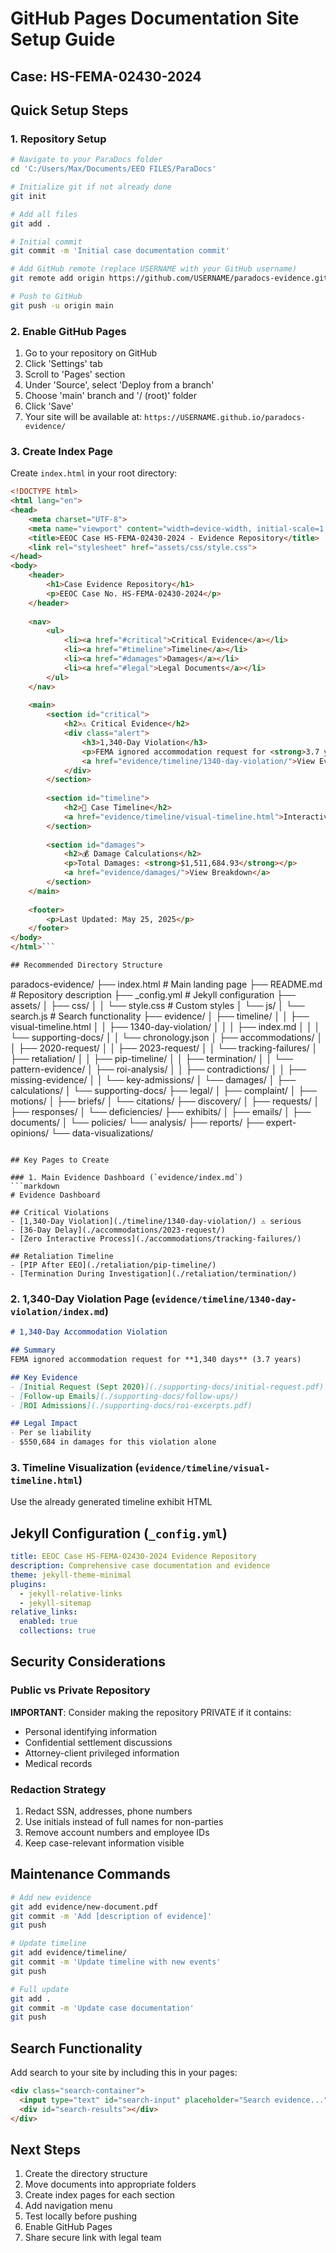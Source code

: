# GitHub Pages Documentation Site Setup Guide
## Case: HS-FEMA-02430-2024

## Quick Setup Steps

### 1. Repository Setup
```bash
# Navigate to your ParaDocs folder
cd 'C:/Users/Max/Documents/EEO FILES/ParaDocs'

# Initialize git if not already done
git init

# Add all files
git add .

# Initial commit
git commit -m 'Initial case documentation commit'

# Add GitHub remote (replace USERNAME with your GitHub username)
git remote add origin https://github.com/USERNAME/paradocs-evidence.git

# Push to GitHub
git push -u origin main
```

### 2. Enable GitHub Pages
1. Go to your repository on GitHub
2. Click 'Settings' tab
3. Scroll to 'Pages' section
4. Under 'Source', select 'Deploy from a branch'
5. Choose 'main' branch and '/ (root)' folder
6. Click 'Save'
7. Your site will be available at: `https://USERNAME.github.io/paradocs-evidence/`

### 3. Create Index Page
Create `index.html` in your root directory:

```html
<!DOCTYPE html>
<html lang="en">
<head>
    <meta charset="UTF-8">
    <meta name="viewport" content="width=device-width, initial-scale=1.0">
    <title>EEOC Case HS-FEMA-02430-2024 - Evidence Repository</title>
    <link rel="stylesheet" href="assets/css/style.css">
</head>
<body>
    <header>
        <h1>Case Evidence Repository</h1>
        <p>EEOC Case No. HS-FEMA-02430-2024</p>
    </header>
    
    <nav>
        <ul>
            <li><a href="#critical">Critical Evidence</a></li>
            <li><a href="#timeline">Timeline</a></li>
            <li><a href="#damages">Damages</a></li>
            <li><a href="#legal">Legal Documents</a></li>
        </ul>
    </nav>
    
    <main>
        <section id="critical">
            <h2>⚠️ Critical Evidence</h2>
            <div class="alert">
                <h3>1,340-Day Violation</h3>
                <p>FEMA ignored accommodation request for <strong>3.7 years</strong></p>
                <a href="evidence/timeline/1340-day-violation/">View Evidence</a>
            </div>
        </section>
        
        <section id="timeline">
            <h2>📅 Case Timeline</h2>
            <a href="evidence/timeline/visual-timeline.html">Interactive Timeline</a>
        </section>
        
        <section id="damages">
            <h2>💰 Damage Calculations</h2>
            <p>Total Damages: <strong>$1,511,684.93</strong></p>
            <a href="evidence/damages/">View Breakdown</a>
        </section>
    </main>
    
    <footer>
        <p>Last Updated: May 25, 2025</p>
    </footer>
</body>
</html>```

## Recommended Directory Structure

```
paradocs-evidence/
├── index.html                    # Main landing page
├── README.md                     # Repository description
├── _config.yml                   # Jekyll configuration
├── assets/
│   ├── css/
│   │   └── style.css            # Custom styles
│   └── js/
│       └── search.js            # Search functionality
├── evidence/
│   ├── timeline/
│   │   ├── visual-timeline.html
│   │   ├── 1340-day-violation/
│   │   │   ├── index.md
│   │   │   └── supporting-docs/
│   │   └── chronology.json
│   ├── accommodations/
│   │   ├── 2020-request/
│   │   ├── 2023-request/
│   │   └── tracking-failures/
│   ├── retaliation/
│   │   ├── pip-timeline/
│   │   ├── termination/
│   │   └── pattern-evidence/
│   ├── roi-analysis/
│   │   ├── contradictions/
│   │   ├── missing-evidence/
│   │   └── key-admissions/
│   └── damages/
│       ├── calculations/
│       └── supporting-docs/
├── legal/
│   ├── complaint/
│   ├── motions/
│   ├── briefs/
│   └── citations/
├── discovery/
│   ├── requests/
│   ├── responses/
│   └── deficiencies/
├── exhibits/
│   ├── emails/
│   ├── documents/
│   └── policies/
└── analysis/
    ├── reports/
    ├── expert-opinions/
    └── data-visualizations/
```

## Key Pages to Create

### 1. Main Evidence Dashboard (`evidence/index.md`)
```markdown
# Evidence Dashboard

## Critical Violations
- [1,340-Day Violation](./timeline/1340-day-violation/) ⚠️ serious
- [36-Day Delay](./accommodations/2023-request/)
- [Zero Interactive Process](./accommodations/tracking-failures/)

## Retaliation Timeline
- [PIP After EEO](./retaliation/pip-timeline/)
- [Termination During Investigation](./retaliation/termination/)
```

### 2. 1,340-Day Violation Page (`evidence/timeline/1340-day-violation/index.md`)
```markdown
# 1,340-Day Accommodation Violation

## Summary
FEMA ignored accommodation request for **1,340 days** (3.7 years)

## Key Evidence
- [Initial Request (Sept 2020)](./supporting-docs/initial-request.pdf)
- [Follow-up Emails](./supporting-docs/follow-ups/)
- [ROI Admissions](./supporting-docs/roi-excerpts.pdf)

## Legal Impact
- Per se liability
- $550,684 in damages for this violation alone
```

### 3. Timeline Visualization (`evidence/timeline/visual-timeline.html`)
Use the already generated timeline exhibit HTML

## Jekyll Configuration (`_config.yml`)
```yaml
title: EEOC Case HS-FEMA-02430-2024 Evidence Repository
description: Comprehensive case documentation and evidence
theme: jekyll-theme-minimal
plugins:
  - jekyll-relative-links
  - jekyll-sitemap
relative_links:
  enabled: true
  collections: true
```

## Security Considerations

### Public vs Private Repository
**IMPORTANT**: Consider making the repository PRIVATE if it contains:
- Personal identifying information
- Confidential settlement discussions
- Attorney-client privileged information
- Medical records

### Redaction Strategy
1. Redact SSN, addresses, phone numbers
2. Use initials instead of full names for non-parties
3. Remove account numbers and employee IDs
4. Keep case-relevant information visible

## Maintenance Commands

```bash
# Add new evidence
git add evidence/new-document.pdf
git commit -m 'Add [description of evidence]'
git push

# Update timeline
git add evidence/timeline/
git commit -m 'Update timeline with new events'
git push

# Full update
git add .
git commit -m 'Update case documentation'
git push
```

## Search Functionality
Add search to your site by including this in your pages:

```html
<div class="search-container">
  <input type="text" id="search-input" placeholder="Search evidence...">
  <div id="search-results"></div>
</div>
```

## Next Steps
1. Create the directory structure
2. Move documents into appropriate folders
3. Create index pages for each section
4. Add navigation menu
5. Test locally before pushing
6. Enable GitHub Pages
7. Share secure link with legal team
